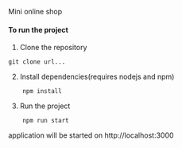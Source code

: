 Mini online shop

#### To run the project
1) Clone the repository
```shell
git clone url...
```
2) Install dependencies(requires nodejs and npm)
```shell
    npm install
```    
3) Run the project
```shell
    npm run start
```

application will be started on http://localhost:3000
